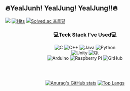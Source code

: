 ## 🔥YealJunh! YealJung! YealJung!!🔥

 <a href="mailto:iscowkite@gmail.com" target="_blank"><img src="https://img.shields.io/badge/bearsff@naver.com-EA4335?style=flat-square&logo=Gmail&logoColor=white"/></a>
[![Hits](https://hits.seeyoufarm.com/api/count/incr/badge.svg?url=https%3A%2F%2Fgithub.com%2FJinHoChoi0104&count_bg=%23D7E5EB&title_bg=%232F46BE&icon=&icon_color=%23CCCBCB&title=hits&edge_flat=false)](https://hits.seeyoufarm.com)
[![Solved.ac
프로필](http://mazassumnida.wtf/api/mini/generate_badge?boj=bearsff)](https://solved.ac/bearsff)


<div align="center">
  
  ### **💻Teck Stack I've Used💻**
  
  ![C](https://img.shields.io/badge/c-%2300599C.svg?style=for-the-badge&logo=c&logoColor=white)
  ![C++](https://img.shields.io/badge/c++-%2300599C.svg?style=for-the-badge&logo=c%2B%2B&logoColor=white)
  ![Java](https://img.shields.io/badge/java-%23ED8B00.svg?style=for-the-badge&logo=java&logoColor=white)
  ![Python](https://img.shields.io/badge/python-3670A0?style=for-the-badge&logo=python&logoColor=ffdd54)
  <br>
  ![Unity](https://img.shields.io/badge/unity-%23000000.svg?style=for-the-badge&logo=unity&logoColor=white)
  ![Qt](https://img.shields.io/badge/Qt-%23217346.svg?style=for-the-badge&logo=Qt&logoColor=white)
  <br>
  ![Arduino](https://img.shields.io/badge/-Arduino-00979D?style=for-the-badge&logo=Arduino&logoColor=white)
  ![Raspberry Pi](https://img.shields.io/badge/-RaspberryPi-C51A4A?style=for-the-badge&logo=Raspberry-Pi)
  ![GitHub](https://img.shields.io/badge/github-%23121011.svg?style=for-the-badge&logo=github&logoColor=white)
  
  <br> <br>

 
  [![Anurag's GitHub stats](https://github-readme-stats.vercel.app/api?username=JinHoChoi0104)](https://github.com/anuraghazra/github-readme-stats)
  [![Top Langs](https://github-readme-stats.vercel.app/api/top-langs/?username=JinHoChoi0104&layout=compact)](https://github.com/anuraghazra/github-readme-stats)
  <br>
  
  
</div>

<!--
**JinHoChoi0104/JinHoChoi0104** is a ✨ _special_ ✨ repository because its `README.md` (this file) appears on your GitHub profile.

Here are some ideas to get you started:

- 🔭 I’m currently working on ...
- 🌱 I’m currently learning ...
- 👯 I’m looking to collaborate on ...
- 🤔 I’m looking for help with ...
- 💬 Ask me about ...
- 📫 How to reach me: ...
- 😄 Pronouns: ...
- ⚡ Fun fact: ...
-->

